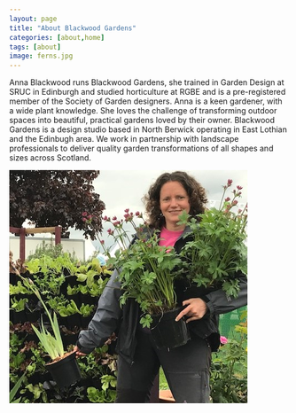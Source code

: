 ```yaml
---
layout: page
title: "About Blackwood Gardens"
categories: [about,home]
tags: [about]
image: ferns.jpg
---
```

Anna Blackwood runs Blackwood Gardens, she trained in Garden Design at SRUC in Edinburgh and studied horticulture at RGBE and is a pre-registered member of the Society of Garden designers.
Anna is a keen gardener, with a wide plant knowledge. 
She loves the challenge of transforming outdoor spaces into beautiful, practical gardens loved by their owner.
Blackwood Gardens is a design studio based in North Berwick operating in East Lothian and the Edinbugh area. 
We work in partnership with landscape professionals to deliver quality garden transformations of all shapes and sizes across Scotland. 

![anna](/assets/img/annaplants.jpg)
